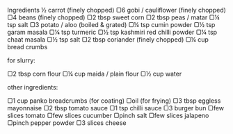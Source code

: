 Ingredients
½ carrot (finely chopped)
▢6 gobi / cauliflower (finely chopped)
▢4 beans (finely chopped)
▢2 tbsp sweet corn
▢2 tbsp peas / matar
▢¼ tsp salt
▢3 potato / aloo (boiled & grated)
▢¼ tsp cumin powder
▢½ tsp garam masala
▢¼ tsp turmeric
▢½ tsp kashmiri red chilli powder
▢¼ tsp chaat masala
▢½ tsp salt
▢2 tbsp coriander (finely chopped)
▢¼ cup bread crumbs

for slurry:

▢2 tbsp corn flour
▢¼ cup maida / plain flour
▢½ cup water

other ingredients:

▢1 cup panko breadcrumbs (for coating)
▢oil (for frying)
▢3 tbsp eggless mayonnaise
▢2 tbsp tomato sauce
▢1 tsp chilli sauce
▢3 burger bun
▢few slices tomato
▢few slices cucumber
▢pinch salt
▢few slices jalapeno
▢pinch pepper powder
▢3 slices cheese